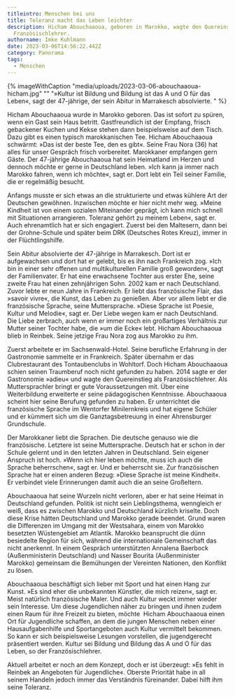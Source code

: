 ```yaml
---
titleintro: Menschen bei uns
title: Toleranz macht das Leben leichter
description: Hicham Abouchaaoua, geboren in Marokko, wagte den Quereinstieg als
  Französischlehrer.
authorname: Imke Kuhlmann
date: 2023-03-06T14:56:22.442Z
category: Panorama
tags:
  - Menschen
---
```

{% imageWithCaption "media/uploads/2023-03-06-abouchaaoua-hicham.jpg" "" "»Kultur ist Bildung und Bildung ist das A und O für das Leben«, sagt der 47-jährige, der sein Abitur in Marrakesch absolvierte.  " %}

Hicham Abouchaaoua wurde in Marokko geboren. Das ist sofort zu spüren, wenn ein Gast sein Haus betritt. Gastfreundlich ist der Empfang, frisch gebackener Kuchen und Kekse stehen dann beispielsweise auf dem Tisch. Dazu gibt es einen typisch marokkanischen Tee. Hicham Abouchaaoua schwärmt: »Das ist der beste Tee, den es gibt«. Seine Frau Nora (36) hat alles für unser Gespräch frisch vorbereitet. Marokkaner empfangen gern Gäste. Der 47-jährige Abouchaaoua hat sein Heimatland im Herzen und dennoch möchte er gerne in Deutschland leben. »Ich kann ja immer nach Marokko fahren, wenn ich möchte«, sagt er. Dort lebt ein Teil seiner Familie, die er regelmäßig besucht. 

Anfangs musste er sich etwas an die strukturierte und etwas kühlere Art der Deutschen gewöhnen. Inzwischen möchte er hier nicht mehr weg. »Meine Kindheit ist von einem sozialen Miteinander geprägt, ich kann mich schnell mit Situationen arrangieren. Toleranz gehört zu meinem Leben«, sagt er. Auch ehrenamtlich hat er sich engagiert. Zuerst bei den Maltesern, dann bei der Grohne-Schule und später beim DRK (Deutsches Rotes Kreuz), immer in der Flüchtlingshilfe.

Sein Abitur absolvierte der 47-jährige in Marrakesch. Dort ist er aufgewachsen und dort hat er gelebt, bis es ihn nach Frankreich zog. »Ich bin in einer sehr offenen und multikulturellen Familie groß geworden«, sagt der Familienvater. Er hat eine erwachsene Tochter aus erster Ehe, seine zweite Frau hat einen zehnjährigen Sohn. 2002 kam er nach Deutschland. Zuvor lebte er neun Jahre in Frankreich. Er liebt das französische Flair, das »savoir vivre«, die Kunst, das Leben zu genießen. Aber vor allem liebt er die französische Sprache, seine Muttersprache. »Diese Sprache ist Poesie, Kultur und Melodie«, sagt er. Der Liebe wegen kam er nach Deutschland. Die Liebe zerbrach, auch wenn er immer noch ein großartiges Verhältnis zur Mutter seiner Tochter habe, die »um die Ecke« lebt. Hicham Abouchaaoua blieb in Reinbek. Seine jetzige Frau Nora zog aus Marokko zu ihm. 

Zuerst arbeitete er im Sachsenwald-Hotel. Seine berufliche Erfahrung in der Gastronomie sammelte er in Frankreich. Später übernahm er das Clubrestaurant des Tontaubenclubs in Wohltorf. Doch Hicham Abouchaaoua schien seinen Traumberuf noch nicht gefunden zu haben. 2014 sagte er der Gastronomie »adieu« und wagte den Quereinstieg als Französischlehrer. Als Muttersprachler bringt er gute Voraussetzungen mit. Über eine Weiterbildung erweiterte er seine pädagogischen Kenntnisse. Abouchaaoua scheint hier seine Berufung gefunden zu haben. Er unterrichtet die französische Sprache im Wentorfer Minilernkreis und hat eigene Schüler und er kümmert sich um die Ganztagsbetreuung in einer Ahrensburger Grundschule. 

Der Marokkaner liebt die Sprachen. Die deutsche genauso wie die französische. Letztere ist seine Muttersprache. Deutsch hat er schon in der Schule gelernt und in den letzten Jahren in Deutschland. Sein eigener Anspruch ist hoch. »Wenn ich hier leben möchte, muss ich auch die Sprache beherrschen«, sagt er. Und er beherrscht sie. Zur französischen Sprache hat er einen anderen Bezug: »Diese Sprache ist meine Kindheit«. Er verbindet viele Erinnerungen damit auch die an seine Großeltern. 

Abouchaaoua hat seine Wurzeln nicht verloren, aber er hat seine Heimat in Deutschland gefunden. Politik ist nicht sein Lieblingsthema, wenngleich er weiß, dass es zwischen Marokko und Deutschland kürzlich kriselte. Doch diese Krise hätten Deutschland und Marokko gerade beendet. Grund waren die Differenzen im Umgang mit der Westsahara, einem von Marokko besetzten Wüstengebiet am Atlantik. Marokko beansprucht die dünn besiedelte Region für sich, während die internationale Gemeinschaft das nicht anerkennt. In einem Gespräch unterstützten Annalena Baerbock (Außenministerin Deutschland) und Nasser Bourita (Außenminister Marokko) gemeinsam die Bemühungen der Vereinten Nationen, den Konflikt zu lösen. 

Abouchaaoua beschäftigt sich lieber mit Sport und hat einen Hang zur Kunst. »Es sind eher die unbekannten Künstler, die mich reizen«, sagt er. Meist natürlich französische Maler. Und auch Kultur weckt immer wieder sein Interesse. Um diese Jugendlichen näher zu bringen und ihnen zudem einen Raum für ihre Freizeit zu bieten, möchte  Hicham Abouchaaoua einen Ort für Jugendliche schaffen, an dem die jungen Menschen neben einer Hausaufgabenhilfe und Sportangeboten auch Kultur vermittelt bekommen. So kann er sich beispielsweise Lesungen vorstellen, die jugendgerecht präsentiert werden. Kultur sei Bildung und Bildung das A und O für das Leben, so der Französischlehrer. 

Aktuell arbeitet er noch an dem Konzept, doch er ist überzeugt: »Es fehlt in Reinbek an Angeboten für Jugendliche«. Oberste Priorität habe in all seinem Handeln jedoch immer das Verständnis füreinander. Dabei hilft ihm seine Toleranz.